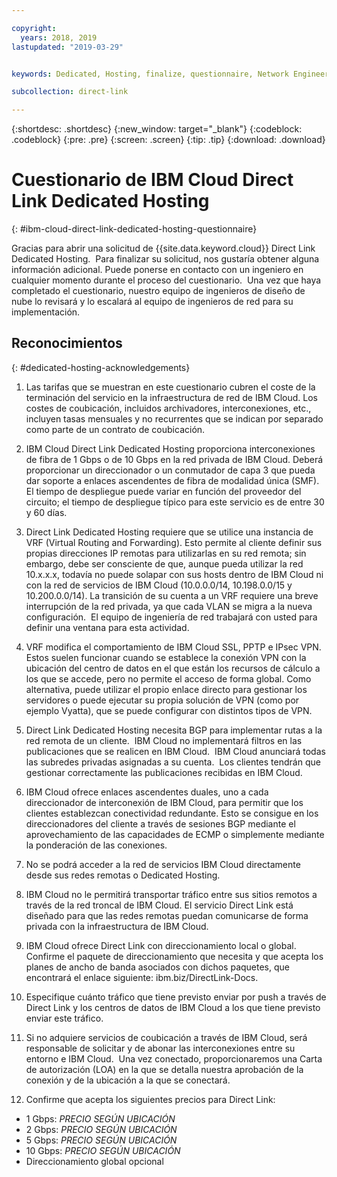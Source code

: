 ```yaml
---

copyright:
  years: 2018, 2019
lastupdated: "2019-03-29"


keywords: Dedicated, Hosting, finalize, questionnaire, Network Engineering, billing, fees, VRF, BGP, ticket, cross-connects, datacenters, data, center, backhaul, single mode, single-mode, fiber, Letter of Authorization, LOA, contract

subcollection: direct-link

---
```


{:shortdesc: .shortdesc}
{:new_window: target="_blank"}
{:codeblock: .codeblock}
{:pre: .pre}
{:screen: .screen}
{:tip: .tip}
{:download: .download}

# Cuestionario de IBM Cloud Direct Link Dedicated Hosting
{: #ibm-cloud-direct-link-dedicated-hosting-questionnaire}

Gracias para abrir una solicitud de {{site.data.keyword.cloud}} Direct Link Dedicated Hosting.  Para finalizar su solicitud, nos gustaría obtener alguna información adicional. Puede ponerse en contacto con un ingeniero en cualquier momento durante el proceso del cuestionario.  Una vez que haya completado el cuestionario, nuestro equipo de ingenieros de diseño de nube lo revisará y lo escalará al equipo de ingenieros de red para su implementación.

## Reconocimientos
{: #dedicated-hosting-acknowledgements}

1. Las tarifas que se muestran en este cuestionario cubren el coste de la terminación del servicio en la infraestructura de red de IBM Cloud. Los costes de coubicación, incluidos archivadores, interconexiones, etc., incluyen tasas mensuales y no recurrentes que se indican por separado como parte de un contrato de coubicación.

2. IBM Cloud Direct Link Dedicated Hosting proporciona interconexiones de fibra de 1 Gbps o de 10 Gbps en la red privada de IBM Cloud. Deberá proporcionar un direccionador o un conmutador de capa 3 que pueda dar soporte a enlaces ascendentes de fibra de modalidad única (SMF). El tiempo de despliegue puede variar en función del proveedor del circuito; el tiempo de despliegue típico para este servicio es de entre 30 y 60 días.

3. Direct Link Dedicated Hosting requiere que se utilice una instancia de VRF (Virtual Routing and Forwarding). Esto permite al cliente definir sus propias direcciones IP remotas para utilizarlas en su red remota; sin embargo, debe ser consciente de que, aunque pueda utilizar la red 10.x.x.x, todavía no puede solapar con sus hosts dentro de IBM Cloud ni con la red de servicios de IBM Cloud (10.0.0.0/14, 10.198.0.0/15 y 10.200.0.0/14). La transición de su cuenta a un VRF requiere una breve interrupción de la red privada, ya que cada VLAN se migra a la nueva configuración.  El equipo de ingeniería de red trabajará con usted para definir una ventana para esta actividad.

4. VRF modifica el comportamiento de IBM Cloud SSL, PPTP e IPsec VPN. Estos suelen funcionar cuando se establece la conexión VPN con la ubicación del centro de datos en el que están los recursos de cálculo a los que se accede, pero no permite el acceso de forma global.  Como alternativa, puede utilizar el propio enlace directo para gestionar los servidores o puede ejecutar su propia solución de VPN (como por ejemplo Vyatta), que se puede configurar con distintos tipos de VPN. 

5. Direct Link Dedicated Hosting necesita BGP para implementar rutas a la red remota de un cliente.  IBM Cloud no implementará filtros en las publicaciones que se realicen en IBM Cloud.  IBM Cloud anunciará todas las subredes privadas asignadas a su cuenta.  Los clientes tendrán que gestionar correctamente las publicaciones recibidas en IBM Cloud.

6. IBM Cloud ofrece enlaces ascendentes duales, uno a cada direccionador de interconexión de IBM Cloud, para permitir que los clientes establezcan conectividad redundante. Esto se consigue en los direccionadores del cliente a través de sesiones BGP mediante el aprovechamiento de las capacidades de ECMP o simplemente mediante la ponderación de las conexiones.

7. No se podrá acceder a la red de servicios IBM Cloud directamente desde sus redes remotas o Dedicated Hosting.

8. IBM Cloud no le permitirá transportar tráfico entre sus sitios remotos a través de la red troncal de IBM Cloud. El servicio Direct Link está diseñado para que las redes remotas puedan comunicarse de forma privada con la infraestructura de IBM Cloud.

9. IBM Cloud ofrece Direct Link con direccionamiento local o global. Confirme el paquete de direccionamiento que necesita y que acepta los planes de ancho de banda asociados con dichos paquetes, que encontrará el enlace siguiente: ibm.biz/DirectLink-Docs.

10. Especifique cuánto tráfico que tiene previsto enviar por push a través de Direct Link y los centros de datos de IBM Cloud a los que tiene previsto enviar este tráfico.

11. Si no adquiere servicios de coubicación a través de IBM Cloud, será responsable de solicitar y de abonar las interconexiones entre su entorno e IBM Cloud.  Una vez conectado, proporcionaremos una Carta de autorización (LOA) en la que se detalla nuestra aprobación de la conexión y de la ubicación a la que se conectará.

12. Confirme que acepta los siguientes precios para Direct Link:
 * 1 Gbps: _PRECIO SEGÚN UBICACIÓN_ 
 * 2 Gbps: _PRECIO SEGÚN UBICACIÓN_
 * 5 Gbps: _PRECIO SEGÚN UBICACIÓN_
 * 10 Gbps: _PRECIO SEGÚN UBICACIÓN_
 * Direccionamiento global opcional
